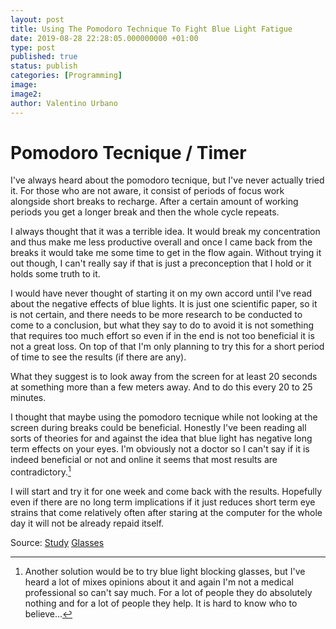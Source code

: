 ```yaml
---
layout: post
title: Using The Pomodoro Technique To Fight Blue Light Fatigue
date: 2019-08-28 22:28:05.000000000 +01:00
type: post
published: true
status: publish
categories: [Programming]
image:
image2:
author: Valentino Urbano
---
```


# Pomodoro Tecnique / Timer

I've always heard about the pomodoro tecnique, but I've never actually tried it. For those who are not aware, it consist of periods of focus work alongside short breaks to recharge. After a certain amount of working periods you get a longer break and then the whole cycle repeats.

I always thought that it was a terrible idea. It would break my concentration and thus make me less productive overall and once I came back from the breaks it would take me some time to get in the flow again. Without trying it out though, I can't really say if that is just a preconception that I hold or it holds some truth to it.

I would have never thought of starting it on my own accord until I've read about the negative effects of blue lights. It is just one scientific paper, so it is not certain, and there needs to be more research to be conducted to come to a conclusion, but what they say to do to avoid it is not something that requires too much effort so even if in the end is not too beneficial it is not a great loss. On top of that I'm only planning to try this for a short period of time to see the results (if there are any).

What they suggest is to look away from the screen for at least 20 seconds at something more than a few meters away. And to do this every 20 to 25 minutes.

I thought that maybe using the pomodoro tecnique while not looking at the screen during breaks could be beneficial. Honestly I've been reading all sorts of theories for and against the idea that blue light has negative long term effects on your eyes. I'm obviously not a doctor so I can't say if it is indeed beneficial or not and online it seems that most results are contradictory.[^1]

I will start and try it for one week and come back with the results. Hopefully even if there are no long term implications if it just reduces short term eye strains that come relatively often after staring at the computer for the whole day it will not be already repaid itself.

[^1]: Another solution would be to try blue light blocking glasses, but I've heard a lot of mixes opinions about it and again I'm not a medical professional so can't say much. For a lot of people they do absolutely nothing and for a lot of people they help. It is hard to know who to believe...

Source:
[Study][1]
[Glasses][2]

[1]: https://www.ncbi.nlm.nih.gov/pmc/articles/PMC6288536/#!po=1.25000
[2]: https://www.cnet.com/how-to/what-are-blue-light-blocking-glasses/